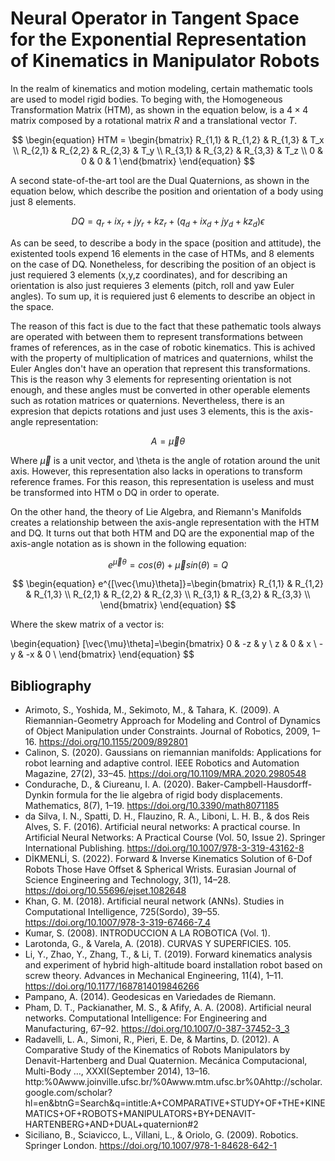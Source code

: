 # Neural Operator in Tangent Space for the Exponential Representation of Kinematics in Manipulator Robots

In the realm of kinematics and motion modeling, certain mathematic tools are used to model rigid bodies.
To beging with, the Homogeneous Transformation Matrix (HTM), as shown in the equation below, is a $4\times4$ matrix composed by a rotational matrix $R$ and a translational vector $T$.

$$
\begin{equation}
HTM = \begin{bmatrix}
R_{1,1} & R_{1,2} & R_{1,3} & T_x \\
R_{2,1} & R_{2,2} & R_{2,3} & T_y \\
R_{3,1} & R_{3,2} & R_{3,3} & T_z \\
0 & 0 & 0 & 1
\end{bmatrix}
\end{equation}
$$

A second state-of-the-art tool are the Dual Quaternions, as shown in the equation below, which describe the position and orientation of a body using just 8 elements.

$$
\begin{equation}
DQ = q_r+ix_r+jy_r+kz_r+(q_d+ix_d+jy_d+kz_d)\epsilon
\end{equation}
$$

As can be seed, to describe a body in the space (position and attitude), the existented tools expend 16 elements in the case of HTMs, and 8 elements on the case of DQ. Nonetheless, for describing the position of an object is just requiered 3 elements (x,y,z coordinates), and for describing an orientation is also just requieres 3 elements (pitch, roll and yaw Euler angles). To sum up, it is requiered just 6 elements to describe an object in the space.   

The reason of this fact is due to the fact that these pathematic tools always are operated with between them to represent transformations between frames of references, as in the case of robotic kinematics. This is achived with the property of multiplication of matrices and quaternions, whilst the Euler Angles don't have an operation that represent this transformations. This is the reason why 3 elements for representing orientation is not enough, and these angles must be converted in other operable elements such as rotation matrices or quaternions. Nevertheless, there is an expresion that depicts rotations and just uses 3 elements, this is the axis-angle representation:

$$
\begin{equation}
A = \vec{\mu}\theta
\end{equation}
$$

Where $\vec{\mu}$ is a unit vector, and \theta is the angle of rotation around the unit axis. However, this representation also lacks in operations to transform reference frames. For this reason, this representation is useless and must be transformed into HTM o DQ in order to operate.

On the other hand, the theory of Lie Algebra, and Riemann's Manifolds creates a relationship between the axis-angle representation with the HTM and DQ. It turns out that both HTM and DQ are the exponential map of the axis-angle notation as is shown in the following equation:

$$
\begin{equation}
e^{\vec{\mu}\theta}=cos(\theta)+\vec{\mu}sin(\theta)=Q
\end{equation}
$$

$$
\begin{equation}
e^{[\vec{\mu}\theta]}=\begin{bmatrix}
R_{1,1} & R_{1,2} & R_{1,3} \\
R_{2,1} & R_{2,2} & R_{2,3} \\
R_{3,1} & R_{3,2} & R_{3,3} \\
\end{bmatrix}
\end{equation}
$$

Where the skew matrix of a vector is:

\begin{equation}
[\vec{\mu}\theta]=\begin{bmatrix}
0 & -z & y \\
z & 0 & x \\
-y & -x & 0 \\
\end{bmatrix}
\end{equation}
$$

## Bibliography
- Arimoto, S., Yoshida, M., Sekimoto, M., & Tahara, K. (2009). A Riemannian-Geometry Approach for Modeling and Control of Dynamics of Object Manipulation under Constraints. Journal of Robotics, 2009, 1–16. https://doi.org/10.1155/2009/892801
- Calinon, S. (2020). Gaussians on riemannian manifolds: Applications for robot learning and adaptive control. IEEE Robotics and Automation Magazine, 27(2), 33–45. https://doi.org/10.1109/MRA.2020.2980548
- Condurache, D., & Ciureanu, I. A. (2020). Baker-Campbell-Hausdorff-Dynkin formula for the lie algebra of rigid body displacements. Mathematics, 8(7), 1–19. https://doi.org/10.3390/math8071185
- da Silva, I. N., Spatti, D. H., Flauzino, R. A., Liboni, L. H. B., & dos Reis Alves, S. F. (2016). Artificial neural networks: A practical course. In Artificial Neural Networks: A Practical Course (Vol. 50, Issue 2). Springer International Publishing. https://doi.org/10.1007/978-3-319-43162-8
- DİKMENLİ, S. (2022). Forward & Inverse Kinematics Solution of 6-Dof Robots Those Have Offset & Spherical Wrists. Eurasian Journal of Science Engineering and Technology, 3(1), 14–28. https://doi.org/10.55696/ejset.1082648
- Khan, G. M. (2018). Artificial neural network (ANNs). Studies in Computational Intelligence, 725(Sordo), 39–55. https://doi.org/10.1007/978-3-319-67466-7_4
- Kumar, S. (2008). INTRODUCCION A LA ROBOTICA (Vol. 1).
- Larotonda, G., & Varela, A. (2018). CURVAS Y SUPERFICIES. 105.
- Li, Y., Zhao, Y., Zhang, T., & Li, T. (2019). Forward kinematics analysis and experiment of hybrid high-altitude board installation robot based on screw theory. Advances in Mechanical Engineering, 11(4), 1–11. https://doi.org/10.1177/1687814019846266
- Pampano, A. (2014). Geodesicas en Variedades de Riemann.
- Pham, D. T., Packianather, M. S., & Afify, A. A. (2008). Artificial neural networks. Computational Intelligence: For Engineering and Manufacturing, 67–92. https://doi.org/10.1007/0-387-37452-3_3
- Radavelli, L. A., Simoni, R., Pieri, E. De, & Martins, D. (2012). A Comparative Study of the Kinematics of Robots Manipulators by Denavit-Hartenberg and Dual Quaternion. Mecánica Computacional, Multi-Body …, XXXI(September 2014), 13–16. http:%0Awww.joinville.ufsc.br/%0Awww.mtm.ufsc.br%0Ahttp://scholar.google.com/scholar?hl=en&btnG=Search&q=intitle:A+COMPARATIVE+STUDY+OF+THE+KINEMATICS+OF+ROBOTS+MANIPULATORS+BY+DENAVIT-HARTENBERG+AND+DUAL+quaternion#2
- Siciliano, B., Sciavicco, L., Villani, L., & Oriolo, G. (2009). Robotics. Springer London. https://doi.org/10.1007/978-1-84628-642-1
